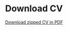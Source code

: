 # Download CV


[Download zipped CV in PDF](https://github.com/JJ/cv/suites/2217155518/artifacts/45886449)

